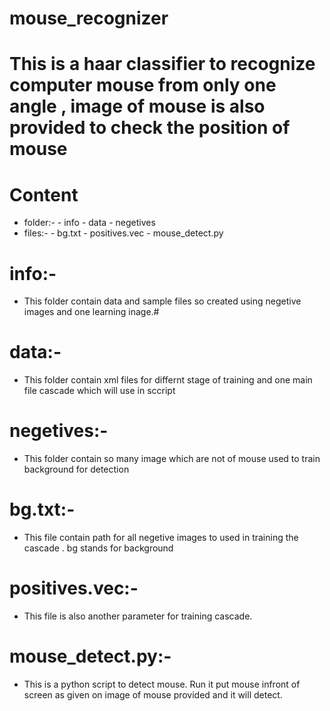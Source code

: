 # mouse_recognizer

# This is a haar classifier to recognize computer mouse from only one angle , image of mouse is also provided to check the position of mouse

# Content
   - folder:-
         - info
         - data
         - negetives
   - files:-
         - bg.txt
         - positives.vec
         - mouse_detect.py
         
# info:-
   - This folder contain data and sample files so created using negetive images and one learning inage.#
# data:-
   - This folder contain xml files for differnt stage of training and one main file cascade which will use in sccript
# negetives:-
   - This folder contain so many image which are not of mouse used to train background for detection
# bg.txt:-
   - This file contain path for all negetive images to used in training the cascade . bg stands for background
# positives.vec:-
   - This file is also another parameter for training cascade.
# mouse_detect.py:-
   - This is a python script to detect mouse. Run it put mouse infront of screen as given on image of mouse provided and it will detect.
